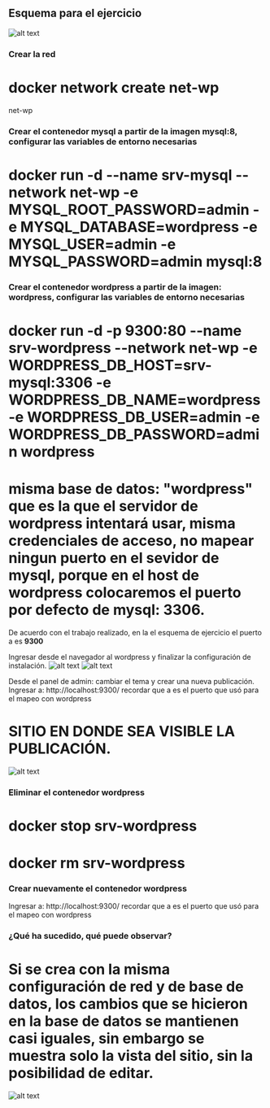 ## Esquema para el ejercicio
![alt text](image-7.png)

### Crear la red
# docker network create net-wp
net-wp 
### Crear el contenedor mysql a partir de la imagen mysql:8, configurar las variables de entorno necesarias
# docker run -d --name srv-mysql --network net-wp -e MYSQL_ROOT_PASSWORD=admin -e MYSQL_DATABASE=wordpress -e MYSQL_USER=admin -e MYSQL_PASSWORD=admin mysql:8

### Crear el contenedor wordpress a partir de la imagen: wordpress, configurar las variables de entorno necesarias
# docker run -d -p 9300:80 --name srv-wordpress --network net-wp -e WORDPRESS_DB_HOST=srv-mysql:3306 -e WORDPRESS_DB_NAME=wordpress -e WORDPRESS_DB_USER=admin -e WORDPRESS_DB_PASSWORD=admin wordpress

# misma base de datos: "wordpress" que es la que el servidor de wordpress intentará usar, misma credenciales de acceso, no mapear ningun puerto en el sevidor de mysql, porque en el host de wordpress colocaremos el puerto por defecto de mysql: 3306.

De acuerdo con el trabajo realizado, en la el esquema de ejercicio el puerto a es **9300**

Ingresar desde el navegador al wordpress y finalizar la configuración de instalación.
![alt text](image-9.png)
![alt text](image-8.png)

Desde el panel de admin: cambiar el tema y crear una nueva publicación.
Ingresar a: http://localhost:9300/ 
recordar que a es el puerto que usó para el mapeo con wordpress
# SITIO EN DONDE SEA VISIBLE LA PUBLICACIÓN.
![alt text](image-10.png)

### Eliminar el contenedor wordpress
# docker stop srv-wordpress
# docker rm srv-wordpress

### Crear nuevamente el contenedor wordpress
Ingresar a: http://localhost:9300/ 
recordar que a es el puerto que usó para el mapeo con wordpress

### ¿Qué ha sucedido, qué puede observar?
# Si se crea con la misma configuración de red y de base de datos, los cambios que se hicieron en la base de datos se mantienen casi iguales, sin embargo se muestra solo la vista del sitio, sin la posibilidad de editar.
![alt text](image-11.png)





